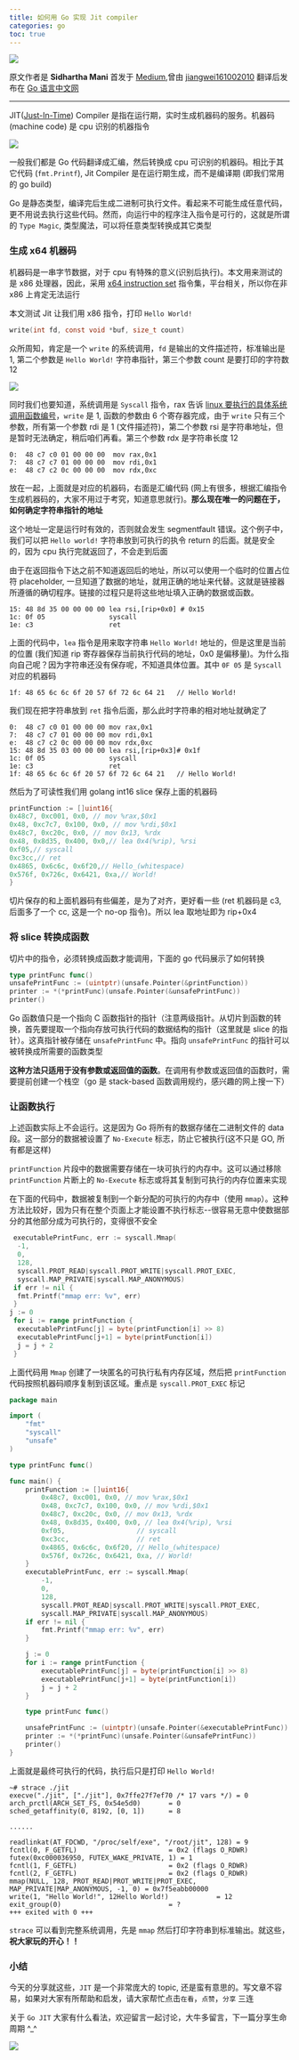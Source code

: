 ```yaml
---
title: 如何用 Go 实现 Jit compiler
categories: go
toc: true
---
```


![](https://gitee.com/dongzerun/images/raw/master/img/jit-cover.jpg)

原文作者是 **Sidhartha Mani** 首发于 [Medium](https://medium.com/kokster/writing-a-jit-compiler-in-golang-964b61295f),曾由 [jiangwei161002010](https://github.com/jiangwei161002010) 翻译后发布在 [Go 语言中文网](https://studygolang.com/articles/12730, "Go 语言中文网")

---
JIT([Just-In-Time](https://en.wikipedia.org/wiki/Just-in-time_compilation, "Just-In-Time")) Compiler 是指在运行期，实时生成机器码的服务。机器码 (machine code) 是 cpu 识别的机器指令

![](https://gitee.com/dongzerun/images/raw/master/img/assember-machine-code.jpg)

一般我们都是 Go 代码翻译成汇编，然后转换成 cpu 可识别的机器码。相比于其它代码 (`fmt.Printf`), Jit Compiler 是在运行期生成，而不是编译期 (即我们常用的 go build)

Go 是静态类型，编译完后生成二进制可执行文件。看起来不可能生成任意代码，更不用说去执行这些代码。然而，向运行中的程序注入指令是可行的，这就是所谓的 `Type Magic`, 类型魔法，可以将任意类型转换成其它类型

### 生成 x64 机器码
机器码是一串字节数据，对于 cpu 有特殊的意义(识别后执行)。本文用来测试的是 x86 处理器，因此，采用 [x64 instruction set](https://software.intel.com/content/www/us/en/develop/articles/introduction-to-x64-assembly.html, "x86 instruction set") 指令集，平台相关，所以你在非 x86 上肯定无法运行

本文测试 Jit 让我们用 x86 指令，打印 `Hello World!`
```c
write(int fd, const void *buf, size_t count)
```
众所周知，肯定是一个 `write` 的系统调用，`fd` 是输出的文件描述符，标准输出是 1, 第二个参数是 `Hello World!` 字符串指针，第三个参数 count 是要打印的字符数 12

![](https://gitee.com/dongzerun/images/raw/master/img/syscall-register.jpg)

同时我们也要知道，系统调用是 `Syscall` 指令，rax 告诉 [linux 要执行的具体系统调用函数编号](https://filippo.io/linux-syscall-table/https://filippo.io/linux-syscall-table/, "系统调用函数编号")，`write` 是 1, 函数的参数由 6 个寄存器完成，由于 `write` 只有三个参数，所有第一个参数 rdi 是 1 (文件描述符)，第二个参数 rsi 是字符串地址，但是暂时无法确定，稍后咱们再看。第三个参数 rdx 是字符串长度 12

```
0:  48 c7 c0 01 00 00 00  mov rax,0x1 
7:  48 c7 c7 01 00 00 00  mov rdi,0x1
e:  48 c7 c2 0c 00 00 00  mov rdx,0xc
```
放在一起，上面就是对应的机器码，右面是汇编代码 (网上有很多，根据汇编指令生成机器码的，大家不用过于考究，知道意思就行)。**那么现在唯一的问题在于，如何确定字符串指针的地址**

这个地址一定是运行时有效的，否则就会发生 segmentfault 错误。这个例子中，我们可以把 `Hello world!` 字符串放到可执行的执令 return 的后面。就是安全的，因为 cpu 执行完就返回了，不会走到后面

由于在返回指令下达之前不知道返回后的地址，所以可以使用一个临时的位置占位符 placeholder, 一旦知道了数据的地址，就用正确的地址来代替。这就是链接器所遵循的确切程序。链接的过程只是将这些地址填入正确的数据或函数。
```
15: 48 8d 35 00 00 00 00 lea rsi,[rip+0x0] # 0x15
1c: 0f 05                syscall
1e: c3                   ret
```
上面的代码中，`lea` 指令是用来取字符串 `Hello World!` 地址的，但是这里是当前的位置 (我们知道 rip 寄存器保存当前执行代码的地址，0x0 是偏移量)。为什么指向自己呢？因为字符串还没有保存呢，不知道具体位置。其中 `0F 05` 是 `Syscall` 对应的机器码
```
1f: 48 65 6c 6c 6f 20 57 6f 72 6c 64 21   // Hello World!
```
我们现在把字符串放到 `ret` 指令后面，那么此时字符串的相对地址就确定了
```
0:  48 c7 c0 01 00 00 00 mov rax,0x1
7:  48 c7 c7 01 00 00 00 mov rdi,0x1
e:  48 c7 c2 0c 00 00 00 mov rdx,0xc
15: 48 8d 35 03 00 00 00 lea rsi,[rip+0x3]# 0x1f
1c: 0f 05                syscall
1e: c3                   ret
1f: 48 65 6c 6c 6f 20 57 6f 72 6c 64 21   // Hello World! 
```
然后为了可读性我们用 golang int16 slice 保存上面的机器码
```go
printFunction := []uint16{
0x48c7, 0xc001, 0x0, // mov %rax,$0x1
0x48, 0xc7c7, 0x100, 0x0, // mov %rdi,$0x1
0x48c7, 0xc20c, 0x0, // mov 0x13, %rdx
0x48, 0x8d35, 0x400, 0x0,// lea 0x4(%rip), %rsi
0xf05,// syscall
0xc3cc,// ret
0x4865, 0x6c6c, 0x6f20,// Hello_(whitespace)
0x576f, 0x726c, 0x6421, 0xa,// World!
} 
```
切片保存的和上面机器码有些偏差，是为了对齐，更好看一些 (ret 机器码是 c3, 后面多了一个 cc, 这是一个 no-op 指令)。所以 lea 取地址即为 rip+0x4

### 将 slice 转换成函数
切片中的指令，必须转换成函数才能调用，下面的 go 代码展示了如何转换
```go
type printFunc func()
unsafePrintFunc := (uintptr)(unsafe.Pointer(&printFunction)) 
printer := *(*printFunc)(unsafe.Pointer(&unsafePrintFunc)) 
printer()
```
Go 函数值只是一个指向 C 函数指针的指针（注意两级指针。从切片到函数的转换，首先要提取一个指向存放可执行代码的数据结构的指针（这里就是 slice 的指针）。这真指针被存储在 `unsafePrintFunc` 中。指向 `unsafePrintFunc` 的指针可以被转换成所需要的函数类型

**这种方法只适用于没有参数或返回值的函数**。在调用有参数或返回值的函数时，需要提前创建一个栈空（go 是 stack-based 函数调用规约，感兴趣的网上搜一下）

### 让函数执行
上述函数实际上不会运行。这是因为 Go 将所有的数据存储在二进制文件的 data 段。这一部分的数据被设置了 `No-Execute` 标志，防止它被执行(这不只是 GO, 所有都是这样)

`printFunction` 片段中的数据需要存储在一块可执行的内存中。这可以通过移除 `printFunction` 片断上的 `No-Execute` 标志或将其复制到可执行的内存位置来实现

在下面的代码中，数据被复制到一个新分配的可执行的内存中（使用 `mmap`）。这种方法比较好，因为只有在整个页面上才能设置不执行标志--很容易无意中使数据部分的其他部分成为可执行的，变得很不安全
```go
 executablePrintFunc, err := syscall.Mmap(
  -1,
  0,
  128,
  syscall.PROT_READ|syscall.PROT_WRITE|syscall.PROT_EXEC,
  syscall.MAP_PRIVATE|syscall.MAP_ANONYMOUS)
 if err != nil {
  fmt.Printf("mmap err: %v", err)
 }
j := 0
 for i := range printFunction {
  executablePrintFunc[j] = byte(printFunction[i] >> 8)
  executablePrintFunc[j+1] = byte(printFunction[i])
  j = j + 2
 }
```
上面代码用 `Mmap` 创建了一块匿名的可执行私有内存区域，然后把 `printFunction` 代码按照机器码顺序复制到该区域。重点是 `syscall.PROT_EXEC` 标记

```go
package main

import (
	"fmt"
	"syscall"
	"unsafe"
)

type printFunc func()

func main() {
	printFunction := []uint16{
		0x48c7, 0xc001, 0x0, // mov %rax,$0x1
		0x48, 0xc7c7, 0x100, 0x0, // mov %rdi,$0x1
		0x48c7, 0xc20c, 0x0, // mov 0x13, %rdx
		0x48, 0x8d35, 0x400, 0x0, // lea 0x4(%rip), %rsi
		0xf05,                  // syscall
		0xc3cc,                 // ret
		0x4865, 0x6c6c, 0x6f20, // Hello_(whitespace)
		0x576f, 0x726c, 0x6421, 0xa, // World!
	}
	executablePrintFunc, err := syscall.Mmap(
		-1,
		0,
		128,
		syscall.PROT_READ|syscall.PROT_WRITE|syscall.PROT_EXEC,
		syscall.MAP_PRIVATE|syscall.MAP_ANONYMOUS)
	if err != nil {
		fmt.Printf("mmap err: %v", err)
	}

	j := 0
	for i := range printFunction {
		executablePrintFunc[j] = byte(printFunction[i] >> 8)
		executablePrintFunc[j+1] = byte(printFunction[i])
		j = j + 2
	}

	type printFunc func()

	unsafePrintFunc := (uintptr)(unsafe.Pointer(&executablePrintFunc))
	printer := *(*printFunc)(unsafe.Pointer(&unsafePrintFunc))
	printer()
}
```
上面就是最终可执行的代码，执行后只是打印 `Hello World!`
```shell
~# strace ./jit
execve("./jit", ["./jit"], 0x7ffe27f7ef70 /* 17 vars */) = 0
arch_prctl(ARCH_SET_FS, 0x54e5d0)       = 0
sched_getaffinity(0, 8192, [0, 1])      = 8

......

readlinkat(AT_FDCWD, "/proc/self/exe", "/root/jit", 128) = 9
fcntl(0, F_GETFL)                       = 0x2 (flags O_RDWR)
futex(0xc000036950, FUTEX_WAKE_PRIVATE, 1) = 1
fcntl(1, F_GETFL)                       = 0x2 (flags O_RDWR)
fcntl(2, F_GETFL)                       = 0x2 (flags O_RDWR)
mmap(NULL, 128, PROT_READ|PROT_WRITE|PROT_EXEC, MAP_PRIVATE|MAP_ANONYMOUS, -1, 0) = 0x7f5eabb00000
write(1, "Hello World!", 12Hello World!)            = 12
exit_group(0)                           = ?
+++ exited with 0 +++
```
`strace` 可以看到完整系统调用，先是 `mmap` 然后打印字符串到标准输出。就这些，**祝大家玩的开心！！**
### 小结
今天的分享就这些，`JIT` 是一个非常庞大的 topic, 还是蛮有意思的。写文章不容易，如果对大家有所帮助和启发，请大家帮忙点击`在看`，`点赞`，`分享` 三连

关于 `Go JIT` 大家有什么看法，欢迎留言一起讨论，大牛多留言，下一篇分享生命周期 ^_^

![](https://gitee.com/dongzerun/images/raw/master/img/dongzerun-weixin-code.png)


